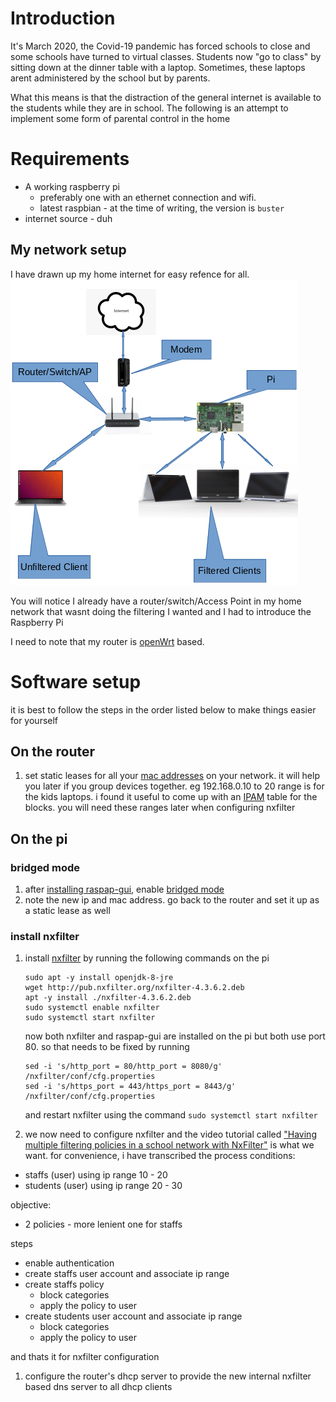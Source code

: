 # Introduction

It's March 2020, the Covid-19 pandemic has forced schools to close and some schools have turned to virtual classes. Students now "go to class" by sitting down at the dinner table with a laptop. Sometimes, these laptops arent administered by the school but by parents.

What this means is that the distraction of the general internet is available to the students while they are in school. The following is an attempt to implement some form of parental control in the home

# Requirements
- A working raspberry pi 
    - preferably one with an ethernet connection and wifi. 
    - latest raspbian - at the time of writing, the version is `buster`
- internet source - duh

## My network setup
I have drawn up my home internet for easy refence for all.
 ![setup](Home_Setup.png) 

You will notice I already have a router/switch/Access Point in my home network that wasnt doing the filtering I wanted and I had to introduce the Raspberry Pi 

I need to note that my router is [openWrt](https://openwrt.org) based.

# Software setup

it is best to follow the steps in the order listed below to make things easier for yourself

## On the router
1. set static leases for all your [mac addresses](https://en.wikipedia.org/wiki/MAC_address) on your network. it will help you later if you group devices together. eg 192.168.0.10 to 20 range is for the kids laptops. i found it useful to come up with an [IPAM](https://www.infoblox.com/glossary/ipam-ip-address-management/) table for the blocks. you will need these ranges later when configuring nxfilter

## On the pi
### bridged mode
1. after [installing raspap-gui](https://github.com/billz/raspap-webgui#quick-installer), enable [bridged mode](https://github.com/billz/raspap-webgui/wiki/Bridged-AP-mode)
1. note the new ip and mac address. go back to the router and set it up as a static lease as well

### install nxfilter
1. install [nxfilter](https://www.nxfilter.org) by running the following commands on the pi
    ```
    sudo apt -y install openjdk-8-jre
    wget http://pub.nxfilter.org/nxfilter-4.3.6.2.deb
    apt -y install ./nxfilter-4.3.6.2.deb
    sudo systemctl enable nxfilter
    sudo systemctl start nxfilter
    ```
    
    now both nxfilter and raspap-gui are installed on the pi but both use port 80. so that needs to be fixed by running
    
    ```
    sed -i 's/http_port = 80/http_port = 8080/g' /nxfilter/conf/cfg.properties
    sed -i 's/https_port = 443/https_port = 8443/g' /nxfilter/conf/cfg.properties
    ```
    and restart nxfilter using the command `sudo systemctl start nxfilter`
    
1. we now need to configure nxfilter and the video tutorial called ["Having multiple filtering policies in a school network with NxFilter"](https://www.youtube.com/watch?v=wd1-TOuuiYo) is what we want. for convenience, i have transcribed the process
conditions:
- staffs (user) using ip range 10 - 20
- students (user) using ip range 20 - 30

objective:
- 2 policies - more lenient one for staffs

steps
- enable authentication
- create staffs user account and associate ip range
- create staffs policy
    - block categories
    - apply the policy to user
- create students user account and associate ip range
    - block categories
    - apply the policy to user
    
and thats it for nxfilter configuration

1. configure the router's dhcp server to provide the new internal nxfilter based dns server to all dhcp clients

